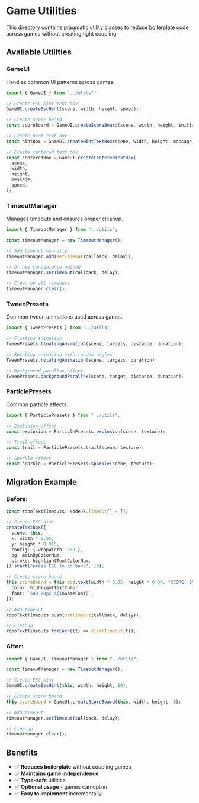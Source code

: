 # Game Utilities

This directory contains pragmatic utility classes to reduce boilerplate code across games without creating tight coupling.

## Available Utilities

### GameUI

Handles common UI patterns across games.

```typescript
import { GameUI } from "../utils";

// Create ESC hint text box
GameUI.createEscHint(scene, width, height, speed);

// Create score board
const scoreBoard = GameUI.createScoreBoard(scene, width, height, initialScore);

// Create hint text box
const hintBox = GameUI.createHintTextBox(scene, width, height, message, speed);

// Create centered text box
const centeredBox = GameUI.createCenteredTextBox(
  scene,
  width,
  height,
  message,
  speed,
);
```

### TimeoutManager

Manages timeouts and ensures proper cleanup.

```typescript
import { TimeoutManager } from "../utils";

const timeoutManager = new TimeoutManager();

// Add timeout manually
timeoutManager.add(setTimeout(callback, delay));

// Or use convenience method
timeoutManager.setTimeout(callback, delay);

// Clean up all timeouts
timeoutManager.clear();
```

### TweenPresets

Common tween animations used across games.

```typescript
import { TweenPresets } from "../utils";

// Floating animation
TweenPresets.floatingAnimation(scene, targets, distance, duration);

// Rotating animation with random angles
TweenPresets.rotatingAnimation(scene, targets, duration);

// Background parallax effect
TweenPresets.backgroundParallax(scene, target, distance, duration);
```

### ParticlePresets

Common particle effects.

```typescript
import { ParticlePresets } from "../utils";

// Explosion effect
const explosion = ParticlePresets.explosion(scene, texture);

// Trail effect
const trail = ParticlePresets.trail(scene, texture);

// Sparkle effect
const sparkle = ParticlePresets.sparkle(scene, texture);
```

## Migration Example

### Before:

```typescript
const roboTextTimeouts: NodeJS.Timeout[] = [];

// Create ESC hint
createTextBox({
  scene: this,
  x: width * 0.05,
  y: height * 0.015,
  config: { wrapWidth: 280 },
  bg: mainBgColorNum,
  stroke: highlightTextColorNum,
}).start("press ESC to go back", 10);

// Create score board
this.scoreBoard = this.add.text(width * 0.05, height * 0.04, "SCORE: 0", {
  color: highlightTextColor,
  font: `500 20px ${InGameFont}`,
});

// Add timeout
roboTextTimeouts.push(setTimeout(callback, delay));

// Cleanup
roboTextTimeouts.forEach((t) => clearTimeout(t));
```

### After:

```typescript
import { GameUI, TimeoutManager } from "../utils";

const timeoutManager = new TimeoutManager();

// Create ESC hint
GameUI.createEscHint(this, width, height, 10);

// Create score board
this.scoreBoard = GameUI.createScoreBoard(this, width, height, 0);

// Add timeout
timeoutManager.setTimeout(callback, delay);

// Cleanup
timeoutManager.clear();
```

## Benefits

- ✅ **Reduces boilerplate** without coupling games
- ✅ **Maintains game independence**
- ✅ **Type-safe** utilities
- ✅ **Optional usage** - games can opt-in
- ✅ **Easy to implement** incrementally
